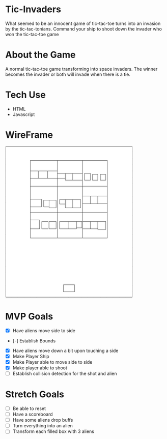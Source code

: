 # Tic-Invaders
What seemed to be an innocent game of tic-tac-toe turns into an invasion by the tic-tac-tonians.
Command your ship to shoot down the invader who won the tic-tac-toe game

# About the Game
A normal tic-tac-toe game transforming into space invaders. The winner becomes the invader or both will invade when there is a tie.

# Tech Use
- HTML
- Javascript

# WireFrame
![](./img/Wireframe.PNG)

# MVP Goals
- [X] Have aliens move side to side
- [-] Establish Bounds
- [X] Have aliens move down a bit upon touching a side
- [X] Make Player Ship
- [X] Make Player able to move side to side
- [X] Make player able to shoot
- [ ] Establish collision detection for the shot and alien

# Stretch Goals
- [ ] Be able to reset
- [ ] Have a scoreboard
- [ ] Have some aliens drop buffs
- [ ] Turn everything into an alien
- [ ] Transform each filled box with 3 aliens
